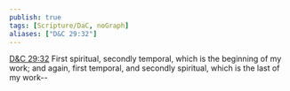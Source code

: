```yaml
---
publish: true
tags: [Scripture/DaC, noGraph]
aliases: ["D&C 29:32"]
---
```

[D&C 29:32](https://churchofjesuschrist.org/study/scriptures/dc-testament/dc/29?lang=eng&id=p32#p32) First spiritual, secondly temporal, which is the beginning of my work; and again, first temporal, and secondly spiritual, which is the last of my work--
